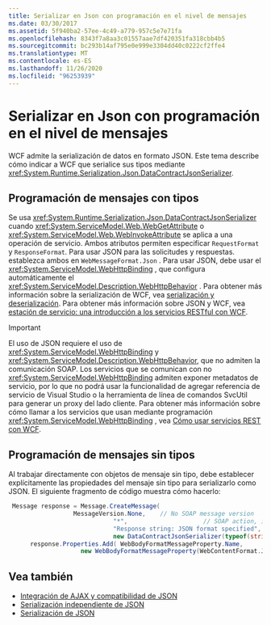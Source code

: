 ```yaml
---
title: Serializar en Json con programación en el nivel de mensajes
ms.date: 03/30/2017
ms.assetid: 5f940ba2-57ee-4c49-a779-957c5e7e71fa
ms.openlocfilehash: 8343f7a8aa3c01557aae7df420351fa318cbb4b5
ms.sourcegitcommit: bc293b14af795e0e999e3304dd40c0222cf2ffe4
ms.translationtype: MT
ms.contentlocale: es-ES
ms.lasthandoff: 11/26/2020
ms.locfileid: "96253939"
---
```

# <a name="serializing-in-json-with-message-level-programming"></a>Serializar en Json con programación en el nivel de mensajes

WCF admite la serialización de datos en formato JSON. Este tema describe cómo indicar a WCF que serialice sus tipos mediante <xref:System.Runtime.Serialization.Json.DataContractJsonSerializer>.  
  
## <a name="typed-message-programming"></a>Programación de mensajes con tipos  

 Se usa <xref:System.Runtime.Serialization.Json.DataContractJsonSerializer> cuando <xref:System.ServiceModel.Web.WebGetAttribute> o <xref:System.ServiceModel.Web.WebInvokeAttribute> se aplica a una operación de servicio. Ambos atributos permiten especificar `RequestFormat` y `ResponseFormat`. Para usar JSON para las solicitudes y respuestas. establezca ambos en `WebMessageFormat.Json` .  Para usar JSON, debe usar el <xref:System.ServiceModel.WebHttpBinding> , que configura automáticamente el <xref:System.ServiceModel.Description.WebHttpBehavior> . Para obtener más información sobre la serialización de WCF, vea [serialización y deserialización](serialization-and-deserialization.md). Para obtener más información sobre JSON y WCF, vea [estación de servicio: una introducción a los servicios RESTful con WCF](/archive/msdn-magazine/2009/january/service-station-an-introduction-to-restful-services-with-wcf).  
  
> [!IMPORTANT]
> El uso de JSON requiere el uso de <xref:System.ServiceModel.WebHttpBinding> y <xref:System.ServiceModel.Description.WebHttpBehavior>, que no admiten la comunicación SOAP. Los servicios que se comunican con no <xref:System.ServiceModel.WebHttpBinding> admiten exponer metadatos de servicio, por lo que no podrá usar la funcionalidad de agregar referencia de servicio de Visual Studio o la herramienta de línea de comandos SvcUtil para generar un proxy del lado cliente. Para obtener más información sobre cómo llamar a los servicios que usan mediante programación <xref:System.ServiceModel.WebHttpBinding> , vea [Cómo usar servicios REST con WCF](/archive/blogs/pedram/how-to-consume-rest-services-with-wcf).  
  
## <a name="untyped-message-programming"></a>Programación de mensajes sin tipos  

 Al trabajar directamente con objetos de mensaje sin tipo, debe establecer explícitamente las propiedades del mensaje sin tipo para serializarlo como JSON. El siguiente fragmento de código muestra cómo hacerlo:  
  
```csharp
 Message response = Message.CreateMessage(  
                  MessageVersion.None,    // No SOAP message version  
                             "*",                     // SOAP action, ignored since this is JSON  
                             "Response string: JSON format specified", // Message body  
                             new DataContractJsonSerializer(typeof(string))); // Specify DataContractJsonSerializer  
      response.Properties.Add( WebBodyFormatMessageProperty.Name,
                    new WebBodyFormatMessageProperty(WebContentFormat.Json)); // Use JSON format  
```  
  
## <a name="see-also"></a>Vea también

- [Integración de AJAX y compatibilidad de JSON](ajax-integration-and-json-support.md)
- [Serialización independiente de JSON](stand-alone-json-serialization.md)
- [Serialización de JSON](../samples/json-serialization.md)
